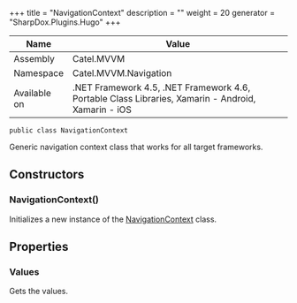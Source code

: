 

+++
title = "NavigationContext" 
description = ""
weight = 20
generator = "SharpDox.Plugins.Hugo"
+++

Name|Value
---|---
Assembly|Catel.MVVM
Namespace|Catel.MVVM.Navigation
Available on|.NET Framework 4.5, .NET Framework 4.6, Portable Class Libraries, Xamarin - Android, Xamarin - iOS

```
public class NavigationContext
```

Generic navigation context class that works for all target frameworks.

## Constructors

### NavigationContext()

Initializes a new instance of the [NavigationContext](#) class.

## Properties

### Values

Gets the values.

